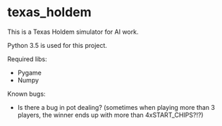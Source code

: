 # texas_holdem

This is a Texas Holdem simulator for AI work.

Python 3.5 is used for this project.

Required libs:
- Pygame
- Numpy

Known bugs:
- Is there a bug in pot dealing? (sometimes when playing more than 3 players, the winner ends up with more than 4xSTART_CHIPS?!?)
